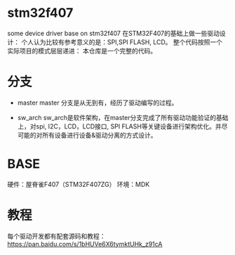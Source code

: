 # stm32f407
some device driver base on stm32f407
在STM32F407的基础上做一些驱动设计：
个人认为比较有参考意义的是：SPI,SPI FLASH, LCD。
整个代码按照一个实际项目的模式层层递进：
本仓库是一个完整的代码。

# 分支
- master
master 分支是从无到有，经历了驱动编写的过程。

- sw_arch
sw_arch是软件架构，在master分支完成了所有驱动功能验证的基础上，对spi, I2C，LCD，LCD接口,
SPI FLASH等关键设备进行架构优化。并尽可能的对所有设备进行设备&驱动分离的方式设计。

# BASE
硬件：屋脊雀F407（STM32F407ZG）
环境：MDK

# 教程
每个驱动开发都有配套源码和教程：
https://pan.baidu.com/s/1bHUVe6X6tymktUHk_z91cA
